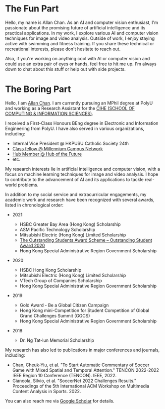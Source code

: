 # The Fun Part

Hello, my name is Allan Chan. As an AI and computer vision enthusiast, I'm passionate about the promising future of artificial intelligence and its practical applications. In my work, I explore various AI and computer vision techniques for image and video analysis. Outside of work, I enjoy staying active with swimming and fitness training. If you share these technical or recreational interests, please don't hesitate to reach out.

Also, if you're working on anything cool with AI or computer vision and could use an extra pair of eyes or hands, feel free to hit me up. I'm always down to chat about this stuff or help out with side projects.

# The Boring Part

Hello, I am [Allan Chan](https://www.linkedin.com/in/cheuk-yiu-chan-54491a13a/). I am currently pursuing an MPhil degree at PolyU and working as a Research Assistant for the [CIHE (SCHOOL OF COMPUTING & INFORMATION SCIENCES)](https://cis.cihe.edu.hk/).

I received a First-Class Honours BEng degree in Electronic and Information Engineering from PolyU. I have also served in various organizations, including:
- Internal Vice President @ HKPUSU Catholic Society 24th
- [Class fellow @ Millennium Campus Network](https://www.millenniumfellows.org/fellow/2020/hkpu/cheuk-yiu-chan)
- [Hub Member @ Hub of the Future](https://hubforthefuture.hkfyg.org.hk/2021/09/14/hsbc-scholars-day-2021/)
- etc.

My research interests lie in artificial intelligence and computer vision, with a focus on machine learning techniques for image and video analysis. I hope to contribute to the advancement of AI and its applications to tackle real-world problems.
  
In addition to my social service and extracurricular engagements, my academic work and research have been recognized with several awards, listed in chronological order:
- 2021
  - HSBC Greater Bay Area (Hong Kong) Scholarship
  - ASM Pacific Technology Scholarship
  - Mitsubishi Electric (Hong Kong) Limited Scholarship
  - [The Outstanding Students Award Scheme – Outstanding Student Award 2020](https://www.polyu.edu.hk/sao/srss/scholarships/osa/osa-list-of-awardees/#2020-21)
  - Hong Kong Special Administrative Region Government Scholarship

- 2020
  - HSBC Hong Kong Scholarship
  - Mitsubishi Electric (Hong Kong) Limited Scholarship
  - VTech Group of Companies Scholarship
  - Hong Kong Special Administrative Region Government Scholarship

- 2019
  - Gold Award - Be a Global Citizen Campaign
  - Hong Kong mini-Competition for Student Competition of Global Grand Challenges Summit (GGCS)
  - Hong Kong Special Administrative Region Government Scholarship

- 2018
  - Dr. Ng Tat-lun Memorial Scholarship

My research has also led to publications in major conferences and journals, including:
- Chan, Cheuk-Yiu, et al. "To Start Automatic Commentary of Soccer Game with Mixed Spatial and Temporal Attention." TENCON 2022-2022 IEEE Region 10 Conference (TENCON). IEEE, 2022.
- Giancola, Silvio, et al. "SoccerNet 2022 Challenges Results." Proceedings of the 5th International ACM Workshop on Multimedia Content Analysis in Sports. 2022.

You can also reach me via [Google Scholar](https://scholar.google.com/citations?user=O0Qww_gAAAAJ&hl=zh-TW) for details.
